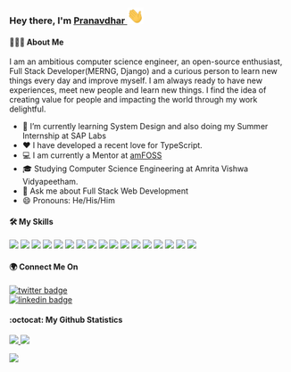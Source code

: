 ### Hey there, I'm <a  href="https://github.com/iampranavdhar/"> Pranavdhar </a> <img  src="https://raw.githubusercontent.com/ABSphreak/ABSphreak/master/gifs/Hi.gif" width="30px"></h2>

#### 👨🏻‍💻 About Me 

I am an ambitious computer science engineer, an open-source enthusiast, Full Stack Developer(MERNG, Django) and a curious person to learn new things every day and improve myself. I am always ready to have new experiences, meet new people and learn new things. I find the idea of creating value for people and impacting the world through my work delightful.

- 🌱 I’m currently learning System Design and also doing my Summer Internship at SAP Labs
- ❤️ I have developed a recent love for TypeScript.
- 💻 I am currently a Mentor at [amFOSS](http://www.amfoss.in)
- 🎓 Studying Computer Science Engineering at Amrita Vishwa Vidyapeetham.
- 💬 Ask me about Full Stack Web Development
- 😄 Pronouns: He/His/Him

#### 🛠 My Skills

  ![](https://img.shields.io/badge/NextJs-20232A?style=for-the-badge&logo=next.js&logoColor=61DAFB)
  ![](https://img.shields.io/badge/ReactJs-20232A?style=for-the-badge&logo=react&logoColor=61DAFB)
  ![](https://img.shields.io/badge/Node.js-43853D?style=for-the-badge&logo=node.js&logoColor=white)
  ![](https://img.shields.io/badge/Express.js-404D59?style=for-the-badge)
  ![](https://img.shields.io/badge/Django-38B2AC?style=for-the-badge&logo=django&logoColor=white)
  ![](https://img.shields.io/badge/GraphQL-gray?style=for-the-badge&logo=GraphQL&logoColor=#f705a3)
  ![](https://img.shields.io/badge/MongoDB-4EA94B?style=for-the-badge&logo=mongodb&logoColor=white)
  ![](https://img.shields.io/badge/Redis-20232A?style=for-the-badge&logo=redis&logoColor=61DAFB)
  ![](https://img.shields.io/badge/Heroku-430098?style=for-the-badge&logo=heroku&logoColor=white)
  ![](https://img.shields.io/badge/Python-4285F4?style=for-the-badge&logo=python&logoColor=white)
  ![](https://img.shields.io/badge/Git-white?style=for-the-badge&logo=git&logoColor=Orange)
  ![](https://img.shields.io/badge/Github-eb4034?style=for-the-badge&logo=github&logoColor=black)
  ![](https://img.shields.io/badge/vscode-gray?style=for-the-badge&logo=visualstudiocode&logoColor=508cfa)
  ![](https://img.shields.io/badge/Material--UI-0081CB?style=for-the-badge&logo=material-ui&logoColor=white)
  ![](https://img.shields.io/badge/HTML5-E34F26?style=for-the-badge&logo=html5&logoColor=white)
  ![](https://img.shields.io/badge/CSS3-1572B6?style=for-the-badge&logo=css3&logoColor=white)
  ![](https://img.shields.io/badge/JavaScript-F7DF1E?style=for-the-badge&logo=javascript&logoColor=black)
  
#### 🌍 Connect Me On

[![twitter badge](https://img.shields.io/badge/twitter-Pranavdhar-0077b5?style=social&logo=twitter)](https://twitter.com/iampranavdhar)<br/>
[![linkedin badge](https://img.shields.io/badge/linkedin-Pranavdhar-0077b5?style=social&logo=linkedin)](https://in.linkedin.com/in/sai-pranavdhar-reddy-nalamalapu-038104206)


#### :octocat: My Github Statistics

<a href="https://github.com/iampranavdhar">
  <img height="180em" src="https://github-readme-stats.vercel.app/api?username=iampranavdhar&theme=radical&show_icons=true" />
  <img height="180em" src="https://github-readme-stats.vercel.app/api/top-langs/?username=iampranavdhar&theme=radical&layout=compact" />
</a>

![](https://komarev.com/ghpvc/?username=iampranavdhar)

<br/>
